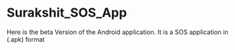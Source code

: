 # Surakshit_SOS_App
Here is the beta Version of the Android application. It is a SOS application in (.apk) format
